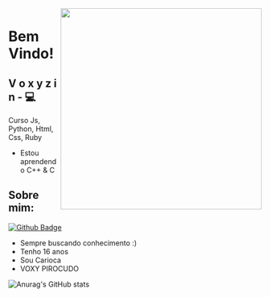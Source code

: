 

<!--
**Duconx/Duconx** is a :sparkles: _special_ :sparkles: repository because its `README.md` (this file) appears on your GitHub profile.

Here are some ideas to get you started:

- :telescope: I’m currently working on ...
- :seedling: I’m currently learning ...
- :people_with_bunny_ears_partying: I’m looking to collaborate on ...
- :thinking: I’m looking for help with ...
- :speech_balloon: Ask me about ...
- :mailbox: How to reach me: ...
- :smile: Pronouns: ...
- :zap: Fun fact: ...
-->

<img align="right" width="400" height="400" src="https://cdn.discordapp.com/attachments/768635954567053332/779909731384295434/2b2e1ed88cf34f47e318b3bd8e8fe1a8708f6c96_hq.gif">

# Bem Vindo!

## V o x y z i n - :computer: 

Curso Js, Python, Html, Css, Ruby
- Estou aprendendo C++ & C



## Sobre mim:
[![Github Badge](https://img.shields.io/badge/-Github-000?style=flat-square&logo=Github&logoColor=white&link=link_do_seu_perfil_no_github)](https://github.com/VoxyzinX)

- Sempre buscando conhecimento :)
- Tenho 16 anos
- Sou Carioca
- VOXY PIROCUDO

![Anurag's GitHub stats](https://github-readme-stats.vercel.app/api?username=VoxyzinX&show_icons=true&theme=radical)


